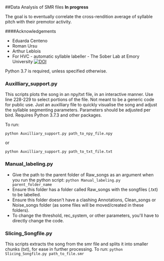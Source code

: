 ##Data Analysis of SMR files
**In progress**

The goal is to eventually correlate the cross-rendition average of syllable pitch with their premotor activity.

####Acknowledgements
- Eduarda Centeno
- Roman Ursu
- Arthur Leblois
- For HVC - automatic syllable labeller - The Sober Lab at Emory University
[![DOI](https://zenodo.org/badge/DOI/10.5281/zenodo.1475481.svg)](https://doi.org/10.5281/zenodo.1475481)

Python 3.7 is required, unless specified otherwise.

### Auxilliary_support.py

This scripts plots the song in an npy/txt file, in an interactive manner.
Use line 228-229 to select portions of the file.
Not meant to be a generic code for public use.
Just an auxilliary file to quickly visualise the song and adjust the syllable segmenting parameters.
Parameters should be adjusted per bird.
Requires Python 3.7.3 and other packages.

To run:

`python Auxilliary_support.py path_to_npy_file.npy`

or

`python Auxilliary_support.py path_to_txt_file.txt`


### Manual_labeling.py

- Give the path to the parent folder of Raw_songs as an argument when you run the python script: `python Manual_labeling.py parent_folder_name`
- Ensure this folder has a folder called Raw_songs with the songfiles (.txt) to be labelled.
- Ensure this folder doesn't have a clashing Annotations, Clean_songs or Noise_songs folder (as some files will be moved/created in these folders).
- To change the threshold, rec_system, or other parameters, you'll have to directly change the code.

### Slicing_Songfile.py

This scripts extracts the song from the smr file and splits it into smaller chunks (txt), for ease in further processing.
To run: `python Slicing_Songfile.py path_to_file.smr`
